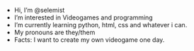 - Hi, I’m @selemist
- I’m interested in Videogames and programming
- I’m currently learning python, html, css and whatever i can.
- My pronouns are they/them
- Facts: I want to create my own videogame one day.

<!---
selemist/selemist is a ✨ special ✨ repository because its `README.md` (this file) appears on your GitHub profile.
You can click the Preview link to take a look at your changes.
--->
